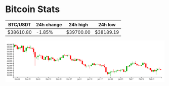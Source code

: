 # Bitcoin Stats

BTC/USDT|24h change|24h high|24h low|
|---|---|---|---|
|$38610.80|-1.85%|$39700.00|$38189.19|

<img src="./chart.svg">
